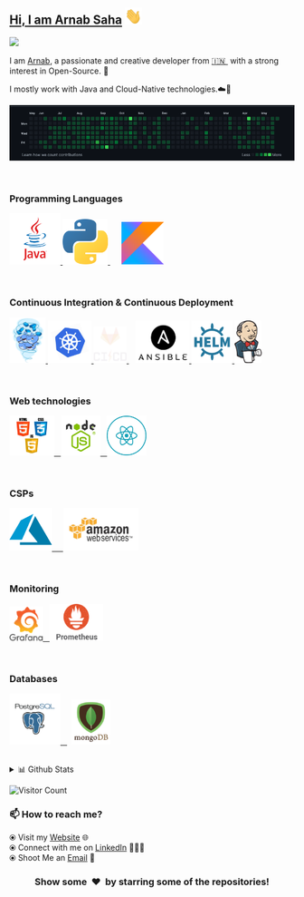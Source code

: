 ## [Hi, I am Arnab Saha](https://arnab1996.github.io/) <img src="https://raw.githubusercontent.com/ABSphreak/ABSphreak/master/gifs/Hi.gif" width="30px">

[<img height="30" src="https://img.shields.io/badge/linkedin-blue.svg?&style=for-the-badge&logo=linkedin&logoColor=white" />][LinkedIn]

<!--
**Arnab1996/Arnab1996** is a ✨ _special_ ✨ repository because its `README.md` (this file) appears on your GitHub profile.
-->

I am [Arnab](https://arnab1996.github.io/), a passionate and creative developer
from [🇮🇳 ](https://en.wikipedia.org/wiki/India)&nbsp;with a strong interest in Open-Source. 🎯

I mostly work with Java and Cloud-Native technologies.☁️🚀

![img.png](assets/img.png)

<br>

### Programming Languages

<p float="left">
  <a href="https://www.java.com/en/" target="_blank" >
    <img src="https://github.com/Arnab1996/Arnab1996/blob/master/assets/java.png"  height="90" />
  </a>
    <a href="https://www.python.org/" target="_blank" >
    <img src="https://github.com/Arnab1996/Arnab1996/blob/master/assets/python.png"  height="80" />
  </a>&nbsp;&nbsp;&nbsp;&nbsp;
  <a href="https://kotlinlang.org/" target="_blank" >
    <img src="https://github.com/Arnab1996/Arnab1996/blob/master/assets/kotlin.svg"  height="75" />
  </a>
</p>
<br>

### Continuous Integration & Continuous Deployment

<p float="left">
  <a href="https://www.docker.com/" target="_blank" >
    <img src="https://raw.githubusercontent.com/Arnab1996/Arnab1996/master/assets/docker.gif"  height="80" /> 
  </a>
  <a href="https://kubernetes.io/" target="_blank" >
    <img src="https://raw.githubusercontent.com/Arnab1996/Arnab1996/master/assets/k8s.gif"  height="75" />
  </a>
  <a href="https://docs.gitlab.com/ee/ci/" target="_blank" >
    <img src="https://raw.githubusercontent.com/Arnab1996/Arnab1996/master/assets/cicd.gif"  height="65" />
  </a>&nbsp;&nbsp;
  <a href="https://www.ansible.com/" target="_blank" >
    <img src="https://github.com/Arnab1996/Arnab1996/blob/master/assets/ans.png"  height="75" />
  </a>
   <a href="https://helm.sh/" target="_blank" >
    <img src="https://raw.githubusercontent.com/Arnab1996/Arnab1996/master/assets/helm.gif"  height="75" />
  </a>
   <a href="https://www.jenkins.io/" target="_blank" >
    <img src="https://github.com/Arnab1996/Arnab1996/blob/master/assets/jen.png"  height="75" />
  </a>
</p>
<br>

### Web technologies

<p float="left">
  <a href="https://www.w3.org/wiki/The_web_standards_model_-_HTML_CSS_and_JavaScript" target="_blank" >
    <img src="https://raw.githubusercontent.com/Arnab1996/Arnab1996/master/assets/html-css-js.png" height="70" />&nbsp;&nbsp;
  </a>
    <a href="https://nodejs.org/en/" target="_blank" >
    <img src="https://github.com/Arnab1996/Arnab1996/blob/master/assets/node.png" height="70" />&nbsp;&nbsp;
  </a>
    <a href="https://reactjs.org/" target="_blank" >
    <img src="https://github.com/Arnab1996/Arnab1996/blob/master/assets/reac.png" height="70" />
  </a>
 </p>
<br>

### CSPs

 <p float="left">
  <a href="https://azure.microsoft.com/en-in/services/app-service/web/" target="_blank" >
    <img src="https://github.com/Arnab1996/Arnab1996/blob/master/assets/azure.png"  height="75" />&nbsp;&nbsp;&nbsp;&nbsp;
  </a> 
  <a href="https://aws.amazon.com/" target="_blank" >
    <img src="https://raw.githubusercontent.com/Arnab1996/Arnab1996/master/assets/aws.gif"  height="75" />
  </a>
 </p>
<br>

### Monitoring

 <p float="left">
  <a href="https://grafana.com/" target="_blank" >
    <img src="https://raw.githubusercontent.com/Arnab1996/Arnab1996/master/assets/grafana.gif" height="60" />&nbsp;&nbsp;
  </a>
  <a href="https://prometheus.io/" target="_blank" >
    <img src="https://raw.githubusercontent.com/Arnab1996/Arnab1996/master/assets/prometheus.gif" height="65" />
  </a>
</p>
<br>

### Databases

 <p float="left">
  <a href="https://www.postgresql.org/" target="_blank" >
    <img src="https://raw.githubusercontent.com/Arnab1996/Arnab1996/master/assets/postgresql.gif" height="90" />&nbsp;&nbsp;
  </a>
  &nbsp;
  <a href="https://www.mongodb.com/" target="_blank" >
    <img src="https://raw.githubusercontent.com/Arnab1996/Arnab1996/master/assets/mongo.gif" height="80" />
  </a>
</p>
<br>


<details>
<summary>📊 Github Stats</summary>

<p align="center"> <img src="https://github-readme-stats.vercel.app/api?username=Arnab1996&show_icons=true&theme=gotham" alt="Arnab Saha | Stats" />

</details>


![Visitor Count](https://profile-counter.glitch.me/{Arnab1996}/count.svg)

### 📫 How to reach me?

⦿ Visit my [Website](https://arnab1996.github.io/) 🌐 <br>
⦿ Connect with me on [LinkedIn](https://www.linkedin.com/in/arnabsaha1996/) 👨🏻‍💻 <br>
⦿ Shoot Me an [Email](mailto:arnabthedragon@gmail.com) 💌 <br>

[linkedin]: https://www.linkedin.com/in/arnabsaha1996/

<h3 align="center">Show some &nbsp;❤️&nbsp; by starring some of the repositories!</h3>
